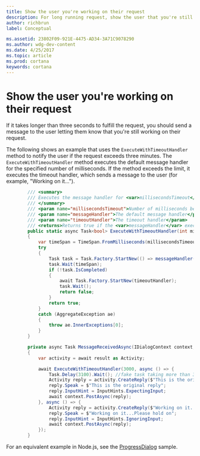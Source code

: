 ```yaml
---
title: Show the user you're working on their request 
description: For long running request, show the user that you're still working on their request.
author: richbrun
label: Conceptual

ms.assetid: 23802F09-921E-4475-AD34-3A71C9078290
ms.author: wdg-dev-content
ms.date: 4/25/2017
ms.topic: article
ms.prod: cortana
keywords: cortana
---
```


# Show the user you're working on their request

If it takes longer than three seconds to fulfill the request, you should send a message to the user letting them know that you're still working on their request.

The following shows an example that uses the `ExecuteWithTimeoutHandler` method to notify the user if the request exceeds three minutes. The `ExecuteWithTimeoutHandler` method executes the default message handler for the specified number of milliseconds. If the method exceeds the limit, it executes the timeout handler, which sends a message to the user (for example, "Working on it...").

```csharp
        /// <summary>
        /// Executes the message handler for <var>millisecondsTimeout</var>. If the messageHandler exceeds this time, it executes the <var>timeoutHandler</var>
        /// </summary>
        /// <param name="millisecondsTimeout">Number of milliseconds before the timeoutHandler executes.</param>
        /// <param name="messageHandler">The default message handler</param>
        /// <param name="timeoutHandler">The timeout handler</param>
        /// <returns>Returns true if the <var>messageHandler</var> executed in time</returns>
        public static async Task<bool> ExecuteWithTimeoutHandler(int millisecondsTimeout, Action messageHandler, Action timeoutHandler)
        {
            var timeSpan = TimeSpan.FromMilliseconds(millisecondsTimeout);
            try
            {
                Task task = Task.Factory.StartNew(() => messageHandler());
                task.Wait(timeSpan);
                if (!task.IsCompleted)
                {
                    await Task.Factory.StartNew(timeoutHandler);
                    task.Wait();
                    return false;
                }
                return true;
            }
            catch (AggregateException ae)
            {
                throw ae.InnerExceptions[0];
            }
        }

        private async Task MessageReceivedAsync(IDialogContext context, IAwaitable<object> result)
        {
            var activity = await result as Activity;

            await ExecuteWithTimeoutHandler(3000, async () => {
                Task.Delay(3100).Wait(); //fake task taking more than 3 seconds
                Activity reply = activity.CreateReply($"This is the original reply");
                reply.Speak = $"This is the original reply";
                reply.InputHint = InputHints.ExpectingInput;
                await context.PostAsync(reply);
            }, async () => {
                Activity reply = activity.CreateReply($"Working on it...Please hold on");
                reply.Speak = $"Working on it...Please hold on";
                reply.InputHint = InputHints.IgnoringInput;
                await context.PostAsync(reply);
            });
        }
```

For an equivalent example in Node.js, see the [ProgressDialog](https://github.com/Microsoft/BotBuilder-Samples/tree/master/Node/core-ProgressDialog) sample.
